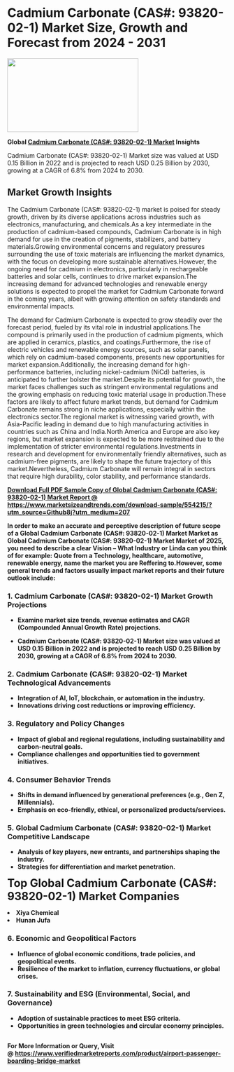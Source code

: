 <H1>Cadmium Carbonate (CAS#: 93820-02-1) Market Size, Growth and Forecast from 2024 - 2031</H1><img class="aligncenter size-medium wp-image-584254" src="https://thirdeyenews.in/wp-content/uploads/2024/09/Global-Market-Research-300x168.jpeg" alt="" width="300" height="168" /><p><strong>Global&nbsp;<a href="https://www.marketsizeandtrends.com/download-sample/554215/?utm_source=Github8j?utm_medium=207">Cadmium Carbonate (CAS#: 93820-02-1) Market</a> Insights</strong></p><p>Cadmium Carbonate (CAS#: 93820-02-1) Market size was valued at USD 0.15 Billion in 2022 and is projected to reach USD 0.25 Billion by 2030, growing at a CAGR of 6.8% from 2024 to 2030.</p><p><h2>Market Growth Insights</h2> <p>The Cadmium Carbonate (CAS#: 93820-02-1) market is poised for steady growth, driven by its diverse applications across industries such as electronics, manufacturing, and chemicals.As a key intermediate in the production of cadmium-based compounds, Cadmium Carbonate is in high demand for use in the creation of pigments, stabilizers, and battery materials.Growing environmental concerns and regulatory pressures surrounding the use of toxic materials are influencing the market dynamics, with the focus on developing more sustainable alternatives.However, the ongoing need for cadmium in electronics, particularly in rechargeable batteries and solar cells, continues to drive market expansion.The increasing demand for advanced technologies and renewable energy solutions is expected to propel the market for Cadmium Carbonate forward in the coming years, albeit with growing attention on safety standards and environmental impacts.</p> <p><strong><a href="#"></a></strong></p> <p>The demand for Cadmium Carbonate is expected to grow steadily over the forecast period, fueled by its vital role in industrial applications.The compound is primarily used in the production of cadmium pigments, which are applied in ceramics, plastics, and coatings.Furthermore, the rise of electric vehicles and renewable energy sources, such as solar panels, which rely on cadmium-based components, presents new opportunities for market expansion.Additionally, the increasing demand for high-performance batteries, including nickel-cadmium (NiCd) batteries, is anticipated to further bolster the market.Despite its potential for growth, the market faces challenges such as stringent environmental regulations and the growing emphasis on reducing toxic material usage in production.These factors are likely to affect future market trends, but demand for Cadmium Carbonate remains strong in niche applications, especially within the electronics sector.The regional market is witnessing varied growth, with Asia-Pacific leading in demand due to high manufacturing activities in countries such as China and India.North America and Europe are also key regions, but market expansion is expected to be more restrained due to the implementation of stricter environmental regulations.Investments in research and development for environmentally friendly alternatives, such as cadmium-free pigments, are likely to shape the future trajectory of this market.Nevertheless, Cadmium Carbonate will remain integral in sectors that require high durability, color stability, and performance standards.<p><strong><a href="#"></p><p><span class=""><strong>Download Full PDF Sample Copy of Global Cadmium Carbonate (CAS#: 93820-02-1) Market Report</strong> @ <a href="https://www.marketsizeandtrends.com/download-sample/554215/?utm_source=Github8j?utm_medium=207" target="_blank">https://www.marketsizeandtrends.com/download-sample/554215/?utm_source=Github8j?utm_medium=207</a></span></p><p>In order to make an accurate and perceptive description of future scope of a Global&nbsp;Cadmium Carbonate (CAS#: 93820-02-1) Market Market as Global&nbsp;Cadmium Carbonate (CAS#: 93820-02-1) Market Market of 2025, you need to describe a clear Vision &ndash; What Industry or Linda can you think of for example: Quote from a Technology, healthcare, automotive, renewable energy, name the market you are Reffering to.However, some general trends and factors usually impact market reports and their future outlook include:</p><h3>1.&nbsp;<strong>Cadmium Carbonate (CAS#: 93820-02-1) Market Growth Projections</strong></h3><ul><li>Examine market size trends, revenue estimates and CAGR (Compounded Annual Growth Rate) projections.</li><li><p>Cadmium Carbonate (CAS#: 93820-02-1) Market size was valued at USD 0.15 Billion in 2022 and is projected to reach USD 0.25 Billion by 2030, growing at a CAGR of 6.8% from 2024 to 2030.</p></li></ul><h3>2.&nbsp;<strong>Cadmium Carbonate (CAS#: 93820-02-1) Market Technological Advancements</strong></h3><ul><li>Integration of AI, IoT, blockchain, or automation in the industry.</li><li>Innovations driving cost reductions or improving efficiency.</li></ul><h3>3.&nbsp;<strong>Regulatory and Policy Changes</strong></h3><ul><li>Impact of global and regional regulations, including sustainability and carbon-neutral goals.</li><li>Compliance challenges and opportunities tied to government initiatives.</li></ul><h3>4.&nbsp;<strong>Consumer Behavior Trends</strong></h3><ul><li>Shifts in demand influenced by generational preferences (e.g., Gen Z, Millennials).</li><li>Emphasis on eco-friendly, ethical, or personalized products/services.</li></ul><h3>5.&nbsp;<strong>Global Cadmium Carbonate (CAS#: 93820-02-1) Market Competitive Landscape</strong></h3><ul><li>Analysis of key players, new entrants, and partnerships shaping the industry.</li><li>Strategies for differentiation and market penetration.</li></ul><p data-pm-slice="1 1 []"><span style="color: inherit; font-family: inherit; font-size: 25px;">Top Global Cadmium Carbonate (CAS#: 93820-02-1) Market Companies</span></p><div class="" data-test-id=""><p><li>Xiya Chemical</li><li> Hunan Jufa</li></p></div><h3>6.&nbsp;<strong>Economic and Geopolitical Factors</strong></h3><ul><li>Influence of global economic conditions, trade policies, and geopolitical events.</li><li>Resilience of the market to inflation, currency fluctuations, or global crises.</li></ul><h3>7.&nbsp;<strong>Sustainability and ESG (Environmental, Social, and Governance)</strong></h3><ul><li>Adoption of sustainable practices to meet ESG criteria.</li><li>Opportunities in green technologies and circular economy principles.</li></ul><h2><strong style="font-size: 14px;">For More Information or Query, Visit @&nbsp;</strong><a style="background-color: #ffffff; font-size: 14px;" href="https://www.marketsizeandtrends.com/report/cadmium-carbonate-cas-93820-02-1-market/" target="_blank">https://www.verifiedmarketreports.com/product/airport-passenger-boarding-bridge-market</a></h2>